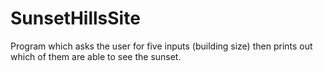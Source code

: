 # SunsetHillsSite
 Program which asks the user for five inputs (building size) then prints out which of them are able to see the sunset.
